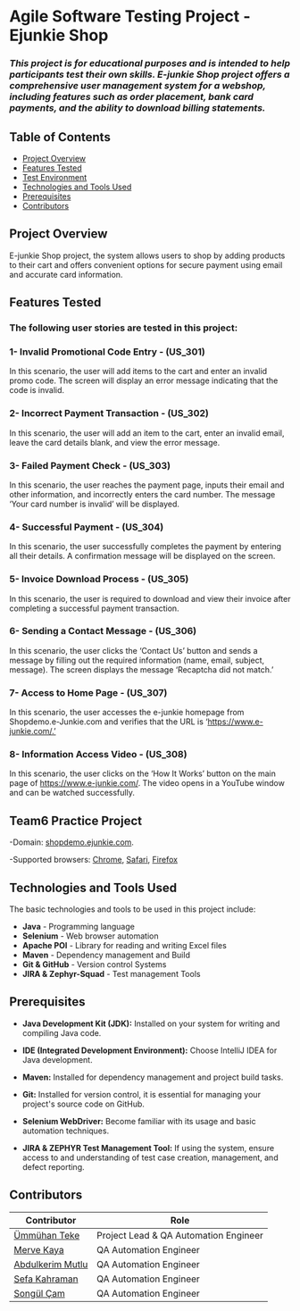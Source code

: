 # Agile Software Testing Project -  Ejunkie Shop
### *This project is for educational purposes and is intended to help participants test their own skills. E-junkie Shop project offers a comprehensive user management system for a webshop, including features such as order placement, bank card payments, and the ability to download billing statements.*

## Table of Contents
- [Project Overview](#project-overview)
- [Features Tested](#features-tested)
- [Test Environment](#test-environment)
- [Technologies and Tools Used](#technologies-and-tools-used)
- [Prerequisites](#prerequisites)
- [Contributors](#contributors)

## Project Overview

E-junkie Shop project, the system allows users to shop by adding products to their cart and offers convenient options for secure payment using email and accurate card information. 

## Features Tested
### The following user stories are tested in this project:

### 1- **Invalid Promotional Code Entry - (US_301)**

In this scenario, the user will add items to the cart and enter an invalid promo code. The screen will display an error message indicating that the code is invalid.

### 2- **Incorrect Payment Transaction - (US_302)**

In this scenario, the user will add an item to the cart, enter an invalid email, leave the card details blank, and view the error message.

### 3- **Failed Payment Check - (US_303)**

In this scenario, the user reaches the payment page, inputs their email and other information, and incorrectly enters the card number. The message ‘Your card number is invalid’ will be displayed.

### 4- **Successful Payment - (US_304)**

In this scenario, the user successfully completes the payment by entering all their details. A confirmation message will be displayed on the screen.


### 5- **Invoice Download Process - (US_305)**

In this scenario, the user is required to download and view their invoice after completing a successful payment transaction.

### 6- **Sending a Contact Message - (US_306)**

In this scenario, the user clicks the ‘Contact Us’ button and sends a message by filling out the required information (name, email, subject, message). The screen displays the message ‘Recaptcha did not match.’

### 7- **Access to Home Page - (US_307)** 

In this scenario, the user accesses the e-junkie homepage from Shopdemo.e-Junkie.com and verifies that the URL is ‘https://www.e-junkie.com/.’

### 8- **Information Access Video - (US_308)**

In this scenario, the user clicks on the ‘How It Works’ button on the main page of https://www.e-junkie.com/. The video opens in a YouTube window and can be watched successfully.

## Team6 Practice Project

-Domain:  [shopdemo.ejunkie.com](https://shopdemo.fatfreeshop.com/).

-Supported browsers: [Chrome](), [Safari](), [Firefox]()

## Technologies and Tools Used

The basic technologies and tools to be used in this project include:

- **Java** - Programming language
- **Selenium** - Web browser automation
- **Apache POI** - Library for reading and writing Excel files
- **Maven** - Dependency management and Build 
- **Git & GitHub** - Version control Systems 
- **JIRA & Zephyr-Squad** - Test management Tools

## Prerequisites

- **Java Development Kit (JDK):** Installed on your system for writing and compiling Java code.

- **IDE (Integrated Development Environment):** Choose IntelliJ IDEA for Java development.

- **Maven:** Installed for dependency management and project build tasks.

- **Git:** Installed for version control, it is essential for managing your project's source code on GitHub.

- **Selenium WebDriver:** Become familiar with its usage and basic automation techniques.

- **JIRA & ZEPHYR Test Management Tool:** If using the system, ensure access to and understanding of test case creation, management, and defect reporting.


## Contributors

  
| Contributor                                               | Role                                  |
|-----------------------------------------------------------|---------------------------------------|
| [Ümmühan Teke](https://github.com/UmmuhanTeke)            | Project Lead & QA Automation Engineer |
| [Merve Kaya](https://github.com/kayyamervee)              | QA Automation Engineer                |
| [Abdulkerim Mutlu](https://github.com/AbdulkerimMutlu)    | QA Automation Engineer                |
| [Sefa Kahraman](https://github.com/SefaKahramann)         | QA Automation Engineer                |
| [Songül Çam](https://github.com/songulcam)                | QA Automation Engineer                |
